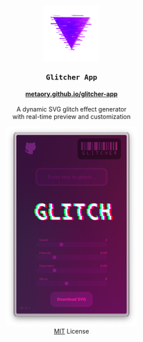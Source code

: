 <div align="center">
    <img src="public/logo.png" alt="demo" height="128" />
    <h3><kbd>&nbsp;Glitcher&nbsp;App&nbsp;</kbd></h3>
    <h4>
        <a href="https://metaory.github.io/glitcher-app/" target="_blank">
            metaory.github.io/glitcher-app
        </a>
    </h4>
    <p>
        A dynamic SVG glitch effect generator 
        <br>
        with real-time preview and customization
    </p>
    <img src="public/screenshot.png" alt="demo" width="60%" />
    <br>
    <a href="LICENSE">MIT</a> License
</div>